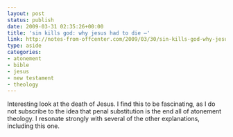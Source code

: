 ```yaml
---
layout: post
status: publish
date: 2009-03-31 02:35:26+00:00
title: 'sin kills god: why jesus had to die –'
link: http://notes-from-offcenter.com/2009/03/30/sin-kills-god-why-jesus-had-to-die/
type: aside
categories:
- atonement
- bible
- jesus
- new testament
- theology
---
```


Interesting look at the death of Jesus. I find this to be fascinating, as I do not subscribe to the idea that penal substitution is the end all of atonement theology. I resonate strongly with several of the other explanations, including this one.
